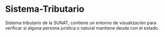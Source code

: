Sistema-Tributario
==================

Sistema tributario de la SUNAT, contiene un entorno de visualización para verificar si alguna persona jurídica o natural mantiene deuda con el estado.
